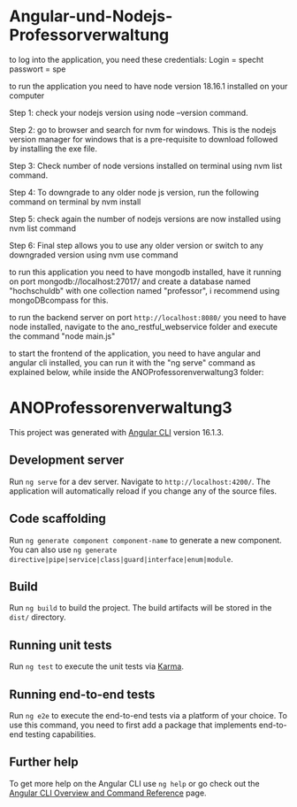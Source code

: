 # Angular-und-Nodejs-Professorverwaltung

to log into the application, you need these credentials:
Login = specht
passwort = spe

to run the application you need to have node version 18.16.1 installed on your computer

Step 1: check your nodejs version using node –version command. 

Step 2: go to browser and search for nvm for windows. This is the nodejs version manager for windows that is a pre-requisite to download followed by installing the exe file.

Step 3: Check number of node versions installed on terminal using nvm list command. 

Step 4: To downgrade to any older node js version, run the following command on terminal by nvm install <version number> 

Step 5: check again the number of nodejs versions are now installed using nvm list command

Step 6: Final step allows you to use any older version or switch to any downgraded version using nvm use <version number> command


to run this application you need to have mongodb installed, have it running on port mongodb://localhost:27017/
and create a database named "hochschuldb" with one collection named "professor", i recommend using mongoDBcompass for this.



to run the backend server on port `http://localhost:8080/` you need to have node installed, navigate to the ano_restful_webservice folder and execute the command "node main.js"

to start the frontend of the application, you need to have angular and angular cli installed, you can run it with the "ng serve" command as explained below, while inside the ANOProfessorenverwaltung3 folder:

# ANOProfessorenverwaltung3

This project was generated with [Angular CLI](https://github.com/angular/angular-cli) version 16.1.3.

## Development server

Run `ng serve` for a dev server. Navigate to `http://localhost:4200/`. The application will automatically reload if you change any of the source files.

## Code scaffolding

Run `ng generate component component-name` to generate a new component. You can also use `ng generate directive|pipe|service|class|guard|interface|enum|module`.

## Build

Run `ng build` to build the project. The build artifacts will be stored in the `dist/` directory.

## Running unit tests

Run `ng test` to execute the unit tests via [Karma](https://karma-runner.github.io).

## Running end-to-end tests

Run `ng e2e` to execute the end-to-end tests via a platform of your choice. To use this command, you need to first add a package that implements end-to-end testing capabilities.

## Further help

To get more help on the Angular CLI use `ng help` or go check out the [Angular CLI Overview and Command Reference](https://angular.io/cli) page.



